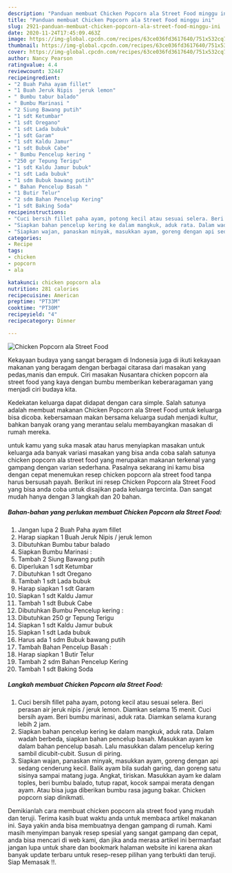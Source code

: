 ```yaml
---
description: "Panduan membuat Chicken Popcorn ala Street Food minggu ini"
title: "Panduan membuat Chicken Popcorn ala Street Food minggu ini"
slug: 2921-panduan-membuat-chicken-popcorn-ala-street-food-minggu-ini
date: 2020-11-24T17:45:09.463Z
image: https://img-global.cpcdn.com/recipes/63ce036fd3617640/751x532cq70/chicken-popcorn-ala-street-food-foto-resep-utama.jpg
thumbnail: https://img-global.cpcdn.com/recipes/63ce036fd3617640/751x532cq70/chicken-popcorn-ala-street-food-foto-resep-utama.jpg
cover: https://img-global.cpcdn.com/recipes/63ce036fd3617640/751x532cq70/chicken-popcorn-ala-street-food-foto-resep-utama.jpg
author: Nancy Pearson
ratingvalue: 4.4
reviewcount: 32447
recipeingredient:
- "2 Buah Paha ayam fillet"
- "1 Buah Jeruk Nipis  jeruk lemon"
- " Bumbu tabur balado"
- " Bumbu Marinasi "
- "2 Siung Bawang putih"
- "1 sdt Ketumbar"
- "1 sdt Oregano"
- "1 sdt Lada bubuk"
- "1 sdt Garam"
- "1 sdt Kaldu Jamur"
- "1 sdt Bubuk Cabe"
- " Bumbu Pencelup kering "
- "250 gr Tepung Terigu"
- "1 sdt Kaldu Jamur bubuk"
- "1 sdt Lada bubuk"
- "1 sdm Bubuk bawang putih"
- " Bahan Pencelup Basah "
- "1 Butir Telur"
- "2 sdm Bahan Pencelup Kering"
- "1 sdt Baking Soda"
recipeinstructions:
- "Cuci bersih fillet paha ayam, potong kecil atau sesuai selera. Beri perasan air jeruk nipis / jeruk lemon. Diamkan selama 15 menit. Cuci bersih ayam. Beri bumbu marinasi, aduk rata. Diamkan selama kurang lebih 2 jam."
- "Siapkan bahan pencelup kering ke dalam mangkuk, aduk rata. Dalam wadah berbeda, siapkan bahan pencelup basah. Masukkan ayam ke dalam bahan pencelup basah. Lalu masukkan dalam pencelup kering sambil dicubit-cubit. Susun di piring."
- "Siapkan wajan, panaskan minyak, masukkan ayam, goreng dengan api sedang cenderung kecil. Balik ayam bila sudah garing, dan goreng satu sisinya sampai matang juga. Angkat, tiriskan. Masukkan ayam ke dalam toples, beri bumbu balado, tutup rapat, kocok sampai merata dengan ayam. Atau bisa juga diberikan bumbu rasa jagung bakar. Chicken popcorn siap dinikmati."
categories:
- Recipe
tags:
- chicken
- popcorn
- ala

katakunci: chicken popcorn ala 
nutrition: 281 calories
recipecuisine: American
preptime: "PT33M"
cooktime: "PT30M"
recipeyield: "4"
recipecategory: Dinner

---
```



![Chicken Popcorn ala Street Food](https://img-global.cpcdn.com/recipes/63ce036fd3617640/751x532cq70/chicken-popcorn-ala-street-food-foto-resep-utama.jpg)

Kekayaan budaya yang sangat beragam di Indonesia juga di ikuti kekayaan makanan yang beragam dengan berbagai citarasa dari masakan yang pedas,manis dan empuk. Ciri masakan Nusantara chicken popcorn ala street food yang kaya dengan bumbu memberikan keberaragaman yang menjadi ciri budaya kita.


Kedekatan keluarga dapat didapat dengan cara simple. Salah satunya adalah membuat makanan Chicken Popcorn ala Street Food untuk keluarga bisa dicoba. kebersamaan makan bersama keluarga sudah menjadi kultur, bahkan banyak orang yang merantau selalu membayangkan masakan di rumah mereka.



untuk kamu yang suka masak atau harus menyiapkan masakan untuk keluarga ada banyak variasi masakan yang bisa anda coba salah satunya chicken popcorn ala street food yang merupakan makanan terkenal yang gampang dengan varian sederhana. Pasalnya sekarang ini kamu bisa dengan cepat menemukan resep chicken popcorn ala street food tanpa harus bersusah payah.
Berikut ini resep Chicken Popcorn ala Street Food yang bisa anda coba untuk disajikan pada keluarga tercinta. Dan sangat mudah hanya dengan 3 langkah dan 20 bahan.


<!--inarticleads1-->

##### Bahan-bahan yang perlukan membuat Chicken Popcorn ala Street Food:

1. Jangan lupa 2 Buah Paha ayam fillet
1. Harap siapkan 1 Buah Jeruk Nipis / jeruk lemon
1. Dibutuhkan  Bumbu tabur balado
1. Siapkan  Bumbu Marinasi :
1. Tambah 2 Siung Bawang putih
1. Diperlukan 1 sdt Ketumbar
1. Dibutuhkan 1 sdt Oregano
1. Tambah 1 sdt Lada bubuk
1. Harap siapkan 1 sdt Garam
1. Siapkan 1 sdt Kaldu Jamur
1. Tambah 1 sdt Bubuk Cabe
1. Dibutuhkan  Bumbu Pencelup kering :
1. Dibutuhkan 250 gr Tepung Terigu
1. Siapkan 1 sdt Kaldu Jamur bubuk
1. Siapkan 1 sdt Lada bubuk
1. Harus ada 1 sdm Bubuk bawang putih
1. Tambah  Bahan Pencelup Basah :
1. Harap siapkan 1 Butir Telur
1. Tambah 2 sdm Bahan Pencelup Kering
1. Tambah 1 sdt Baking Soda




<!--inarticleads2-->

##### Langkah membuat  Chicken Popcorn ala Street Food:

1. Cuci bersih fillet paha ayam, potong kecil atau sesuai selera. Beri perasan air jeruk nipis / jeruk lemon. Diamkan selama 15 menit. Cuci bersih ayam. Beri bumbu marinasi, aduk rata. Diamkan selama kurang lebih 2 jam.
1. Siapkan bahan pencelup kering ke dalam mangkuk, aduk rata. Dalam wadah berbeda, siapkan bahan pencelup basah. Masukkan ayam ke dalam bahan pencelup basah. Lalu masukkan dalam pencelup kering sambil dicubit-cubit. Susun di piring.
1. Siapkan wajan, panaskan minyak, masukkan ayam, goreng dengan api sedang cenderung kecil. Balik ayam bila sudah garing, dan goreng satu sisinya sampai matang juga. Angkat, tiriskan. Masukkan ayam ke dalam toples, beri bumbu balado, tutup rapat, kocok sampai merata dengan ayam. Atau bisa juga diberikan bumbu rasa jagung bakar. Chicken popcorn siap dinikmati.




Demikianlah cara membuat chicken popcorn ala street food yang mudah dan teruji. Terima kasih buat waktu anda untuk membaca artikel makanan ini. Saya yakin anda bisa membuatnya dengan gampang di rumah. Kami masih menyimpan banyak resep spesial yang sangat gampang dan cepat, anda bisa mencari di web kami, dan jika anda merasa artikel ini bermanfaat jangan lupa untuk share dan bookmark halaman website ini karena akan banyak update terbaru untuk resep-resep pilihan yang terbukti dan teruji. Siap Memasak !!. 

